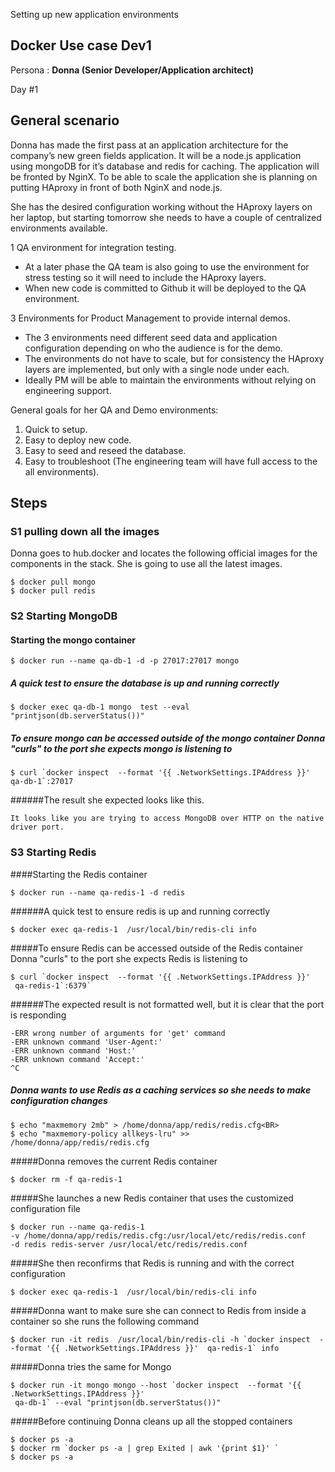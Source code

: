Setting up new application environments

## Docker Use case Dev1 

Persona : **Donna (Senior Developer/Application architect)**

Day #1

## General scenario 

Donna has made the first pass at an application architecture for the company’s new green fields application. It will be a node.js application using mongoDB for it’s database and redis for caching. The application will be fronted by NginX. To be able to scale the application she is planning on putting HAproxy in front of both NginX and node.js. 

She has the desired configuration working without the HAproxy layers on her laptop, but starting tomorrow she needs to have a couple of centralized environments available.

 1 QA environment for integration testing.

* At a later phase the QA team is also going to use the environment for stress testing so it will need to include the HAproxy layers.
* When new code is committed to Github it will be deployed to the QA environment. 


 3 Environments for Product Management to provide internal demos. 

* The 3 environments need different seed data and application configuration depending on who the audience is for the demo.
* The environments do not have to scale, but for consistency the HAproxy layers are implemented, but only with a single node under each.
* Ideally PM will be able to maintain the environments without relying on engineering support. 

General goals for her QA and Demo environments:

1. Quick to setup.
2. Easy to deploy new code.
3. Easy to seed and reseed the database.
4. Easy to troubleshoot (The engineering team will have full access to the all environments).

## Steps

### S1 pulling down all the images

Donna goes to hub.docker and locates the following official images for the components in the stack. She is going to use all the latest images.

```
$ docker pull mongo
$ docker pull redis
```


### S2 Starting MongoDB

#### Starting the mongo container
```
$ docker run --name qa-db-1 -d -p 27017:27017 mongo
```


##### A quick test to ensure the database is up and running correctly 
```
$ docker exec qa-db-1 mongo  test --eval "printjson(db.serverStatus())"
```

##### To ensure mongo can be accessed outside of the mongo container Donna "curls" to the port she expects mongo is listening to
```
$ curl `docker inspect  --format '{{ .NetworkSettings.IPAddress }}' qa-db-1`:27017
```

######The result she expected looks like this. 
```
It looks like you are trying to access MongoDB over HTTP on the native driver port.
```


### S3 Starting Redis

####Starting the Redis container

```
$ docker run --name qa-redis-1 -d redis
```

######A quick test to ensure redis is up and running correctly 
```
$ docker exec qa-redis-1  /usr/local/bin/redis-cli info
```

#####To ensure Redis can be accessed outside of the Redis container Donna "curls" to the port she expects Redis is listening to
```
$ curl `docker inspect  --format '{{ .NetworkSettings.IPAddress }}' 
 qa-redis-1`:6379`
```

######The expected result is not formatted well, but it is clear that the port is responding 
```
-ERR wrong number of arguments for 'get' command
-ERR unknown command 'User-Agent:'
-ERR unknown command 'Host:'
-ERR unknown command 'Accept:'
^C
```

##### Donna wants to use Redis as a caching services so she needs to make configuration changes 
```
$ echo "maxmemory 2mb" > /home/donna/app/redis/redis.cfg<BR>
$ echo "maxmemory-policy allkeys-lru" >> /home/donna/app/redis/redis.cfg
```
#####Donna removes the current Redis container 
```
$ docker rm -f qa-redis-1
```

#####She launches a new Redis container that uses the customized configuration file
```
$ docker run --name qa-redis-1 
-v /home/donna/app/redis/redis.cfg:/usr/local/etc/redis/redis.conf 
-d redis redis-server /usr/local/etc/redis/redis.conf
```

#####She then reconfirms that Redis is running and with the correct configuration
```
$ docker exec qa-redis-1  /usr/local/bin/redis-cli info
```

#####Donna want to make sure she can connect to Redis from inside a container so she runs the following command
```
$ docker run -it redis  /usr/local/bin/redis-cli -h `docker inspect  --format '{{ .NetworkSettings.IPAddress }}'  qa-redis-1` info
```

#####Donna tries the same for Mongo
```
$ docker run -it mongo mongo --host `docker inspect  --format '{{ .NetworkSettings.IPAddress }}'
 qa-db-1` --eval "printjson(db.serverStatus())"
 ```

#####Before continuing Donna cleans up all the stopped containers
```
$ docker ps -a
$ docker rm `docker ps -a | grep Exited | awk '{print $1}' `
$ docker ps -a
```